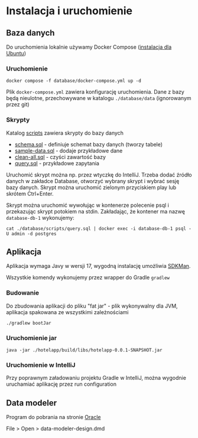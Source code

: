 # Instalacja i uruchomienie

## Baza danych
Do uruchomienia lokalnie używamy Docker Compose ([instalacja dla Ubuntu](https://docs.docker.com/engine/install/ubuntu/))

### Uruchomienie
```shell
docker compose -f database/docker-compose.yml up -d
```

Plik `docker-compose.yml` zawiera konfigurację uruchomienia. Dane z bazy będą nieulotne, przechowywane w katalogu
`./database/data` (ignorowanym przez git)

### Skrypty

Katalog [scripts](./database/scripts) zawiera skrypty do bazy danych
* [schema.sql](./database/scripts/schema.sql) - definiuje schemat bazy danych (tworzy tabele)
* [sample-data.sql](./database/scripts/sample-data.sql) - dodaje przykładowe dane
* [clean-all.sql](./database/scripts/clean-all.sql) - czyści zawartość bazy
* [query.sql](./database/scripts/query.sql) - przykładowe zapytania

Uruchomić skrypt można np. przez wtyczkę do IntelliJ. Trzeba dodać źródło danych w zakładce Database,
otworzyć wybrany skrypt i wybrać sesję bazy danych. Skrypt można uruchomić zielonym przyciskiem play lub skrótem Ctrl+Enter.

Skrypt można uruchomić wywołując w kontenerze polecenie psql i przekazując skrypt potokiem na stdin.
Zakładając, że kontener ma nazwę `database-db-1` wykonujemy:

```shell
cat ./database/scripts/query.sql | docker exec -i database-db-1 psql -U admin -d postgres
```


## Aplikacja
Aplikacja wymaga Javy w wersji 17, wygodną instalację umożliwia [SDKMan](https://sdkman.io/).

Wszystkie komendy wykonujemy przez wrapper do Gradle `gradlew`

### Budowanie
Do zbudowania aplikacji do pliku "fat jar" - plik wykonywalny dla JVM, aplikacja spakowana ze wszystkimi zależnościami

```shell
./gradlew bootJar
```

### Uruchomienie jar
```shell
java -jar ./hotelapp/build/libs/hotelapp-0.0.1-SNAPSHOT.jar
```

### Uruchomienie w IntelliJ
Przy poprawnym załadowaniu projektu Gradle w IntelliJ, można wygodnie uruchamiać aplikację przez run configuration

## Data modeler
Program do pobrania na stronie [Oracle](https://www.oracle.com/database/sqldeveloper/technologies/sql-data-modeler/download/)

File > Open > data-modeler-design.dmd
